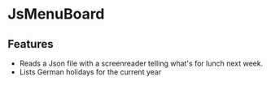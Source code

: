 # JsMenuBoard

## Features
* Reads a Json file with a screenreader telling what's for lunch next week.
* Lists German holidays for the current year
